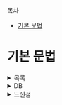목차
  + [기본 문법](#기본-문법)


# 기본 문법
<details>
  <summary> 목록 </summary>

  <details>
    <summary> 로그 </summary>
    <br/>  

  - 종류
    |종류|의미|내용|
    |--|--|--|
    |Log.v()|verbose|상세 로그 내용 출력|
    |Log.i()|information|개발에 필요한 내용을 출력|
    |Log.d()|debug|정보성의 일반적 메시지 전달|
    |Log.w()|warning|경고성 메시지 전달|
    |Log.e()|error|실제 에러 메시지 출력|

  - 사용법
    ~~~
      Log.v("태그", "출력메시지")
      Log.i("태그", "출력메시지")
      Log.d("태그", "출력메시지")
      Log.w("태그", "출력메시지")
      Log.e("태그", "출력메시지")
    ~~~
  </details>





















  <details>
    <summary> 변수, 상수 </summary>
    <br/>  

  - var
    + 변수 : 값을 임시로 메모리에 저장하고, 저장 공간에 이름을 부여한 것
    + 선언 및 사용방법
      |선언 방법|사용방법|
      |--|--|
      |변수 선언과 동시에 값 넣기|var 변수명 = 값|
      |값으로 초기화 하지 않고 선언만하고 사용|var 변수명 : 타입 <br/> 변수명 = 값|
    + 데이터 타입
      | 구분 | 데이터 타입 | 설명 | 값의 범위 및 예 |
      | -- | -- | -- | -- |
      | 숫자형 | Double | 64비트 실수 | -1.7E+308 근사값 ~ 1.7E+308 근사값 |
      | 숫자형 | Float | 32비트 실수 | -3.4E+38 근사값 ~ 3.4E+38 근사값 |
      | 숫자형 | Long | 64비트 실수 | -2E63 ~ 2E63 - 1 |
      | 숫자형 | Int | 32비트 실수 | -2147483648 ~ 2147483647 |
      | 숫자형 | Short | 16비트 실수 | -32768 ~ 32767 |
      | 숫자형 | Byte | 8비트 실수 | -128 ~ 127 |
      | 문자형 | Char | 1개의 문자 | '글' |
      | 문자형 | String | 여러 개의 문자 | "여러 문자" |
      | 불린형 | Boolean | true, false 두 가지 값 | true or false |

  - val
    + 상수 : 한 번 입력된 값은 변경할 수 없고, 기준이 되는 변하지 않는 값을 미리 입력할 때 사용
    + 선언 및 사용방법은 변수와 동일하다.

  - String 템플릿
    + 더하기 연산으로 2개의 문자를 하나로 합칠 수 있다. 
    + 문자열 내부에서 $기호를 넣으면 해당 영역이 문자가 아닌 코드라는 것을 알려줌(뒤에 공백)
    + 문자열 내부에서 {}와 $를 사용하여 추가적인 수식을 입력할 수도   
    + dropLast를 사용하면 끝 한단어가 삭제됨
    + Spannable을 통해 텍스트의 '일부' 에만 색을 입히거나, 크기를 늘리거나 등등 효과를 넣을 수 있게 해줌
      + 입력받았을때 기준 뒤에 한자리가 연산자이기에 이렇게 설정
      + 마지막 요소는 앞뒤로 색을 더 적용할 것인가 의미
      ~~~
        val ssb = SpannableStringBuilder(expressionTextView.text)
        ssb.setSpan(
            ForegroundColorSpan(getColor(R.color.green)),
            expressionTextView.text.length - 1,
            expressionTextView.text.length,
            Spannable.SPAN_EXCLUSIVE_EXCLUSIVE
        )
      ~~~
      
  - BigInteger
  -    
  </details>












  <details>
    <summary> 조건문 </summary>
    <br/>  
  
  * 언제 if, when을 사용하는가
    - if : 범위가 넓고 값을 특정할 수 없는 경우
    - when : 범위가 제한되고 값도 특정할 수 있는 경우
  
  * if
    - if 사용 조건
      1. 조건식에는 비교 연산자(==, <, >)와 논리 연산자(&&, ||)만을 사용 가능
      2. 조건식의 결과는 Boolean 타입
    - if else
      ~~~
        if (조건식) {
            조건식이 참인 경우 실행
        } else {
            조건식이 거짓인 경우 실행
        }
      ~~~
    - if ~ , else if ~, else
      ~~~
        if (조건식1) {
            조건식1이 참인 경우 실행
        } else if (조건식2) {
            조건식1이 거짓이고, 조건식 2가 참인 경우 실행
        } else {
            조건식1, 조건식2 모두 거짓인 경우 실행
        }
      ~~~
    - 변수에 직접 if 사용
      ~~~
        var a = 5
        var b = 3
        var bigger = if (a>b) a else b
      ~~~
    - if 마지막 값을 반환 값으로 사용
      ~~~
        var a = 5
        var b = 3
        var bigger = if (a>b) {
            a = a - b
            a 
        }
      ~~~
    
  * when
    - 일반적 사용
      ~~~
        when (파라미터) {
            비교값1 -> {
                변숫값이 비교값과 같다면 이 부분이 실행됨
            }
            비교값2 -> {
                변숫값이 비교값과 같다면 이 부분이 실행됨
            }
            비교값3 -> {
                변숫값이 비교값과 같다면 이 부분이 실행됨
            }
        }
      ~~~
    - 콤마로 구분해서 사용
      ~~~
        특정 값을 비교하는데 결과 처리가 동일하다면, 콤마로 구분하여 한번에 비교 가능
        
        when (파라미터) {
            비교값1, 비교값2 -> {
                변숫값이 비교값1 혹은 비교값2과 같다면 이 부분이 실행됨
            }
            else -> {
                그 밖의 경우 실행
            }
        }
      ~~~
    - 범위 값을 비교
      ~~~
        in을 사용해서 범위 값을 비교할 수 있음. 
        if문의 비교연산자 중 <=, >=과 같은 기능을 구현할수도 있음.
        
        when (파라미터) {
            in 비교값n .. 비교값m -> {
                변숫값이 비교값n 부터 비교값m 사이에 속하는 경우 이 부분이 실행됨
            }
            !in 비교값n .. 비교값m -> {
                변숫값이 비교값n 부터 비교값m 사이에 속하지 않는 경우 이 부분이 실행됨
            }
            else {
                나머지 경우 이 부분이 실행됨
            }
        }
      ~~~
    - 파라미터 없는 when
      ~~~
        when 다음에 오는 괄호를 생략하고 마치 if문처럼 사용할 수 있음
        
        when {
            A == 5 -> {
                조건이 참일 때 실행
            }
            A > 5 -> {
                조건이 참일 때 실행
            }
            else {
                조건이 참일 때 실행
            }
        }
      ~~~

  </details>













  <details>
    <summary> 반복문 </summary>
    <br/>
  
  * for
    - for in ..
    - until
    - step
    - downTo
    - 배열, 컬렉션에 들어있는 요소만큼 반복
  
  * while
    - 일반적인 while
    - do와 함께 사용
    - do ~ while
    
  * 반복문 제어
    - break
    - continue
    
  </details>
















  <details>
    <summary> 클래스 </summary>
    <br/>  
  </details>












  <details>
    <summary> 함수 </summary>
    <br/>
  
  * 리턴
    - try catch를 이용한 반환
      + 이것처럼 try catch를 이용한 결과도 가능
      + 이때 BigInteger는 범위가 방대한 인티저임
    ~~~
      fun String.isNumber(): Boolean {
          return try {
              this.toBigInteger()
              true
          } catch (e: NumberFormatException) {
              false
          }
      }
    ~~~
  </details>













  <details>
    <summary> 주석 </summary>
    <br/>  

  - 주석 및 설명
    | 주석 종류  | 설명 |
    | -- | -- |
    | // | 한줄을 주석 처리할 때 사용 |
    | /* */ | 여러줄을 주석  | 
    | /** */ | 문서화할 주석을 작성할 때 |

  </details>



















  <details>
    <summary> 배열과 컬렉션 </summary>
    <br/>  

  * 배열(Array)
    - 설명
      + 값을 담기 전에, 배열 공간의 개수를 할당하거나 초기화 시에 데이터를 저장해두면 데이터의 개수만큼 배열의 크기 결정
      + 먼저 개수를 정해놓고 사용해야 함
      + 중간에 개수를 추가하거나 제거할 수 없음

    - 선언하기
      ~~~
        var 변수 = Array(개수)
        ex)
        var students = IntArray(10)
        var longArray = LongArray(10)
      ~~~

    - 문자 배열에 빈 공간 할당하기
      ~~~
        var stringArray = Array(10, {item->""})
      ~~~

    - 값으로 배열 공간 할당하기
       ~~~
          var dayArray = arrayOf("MON", "THU", "WED", "THU", "FRI", "SAT", "SUN")
       ~~~

    - 배열에 값 입력하기
      ~~~
        1. 배열명[인덱스] = 값
        2. 배열명.set(인덱스, 값)
      ~~~

    - 배열에 있는 값 꺼내기 
      ~~~
        1. 배열명[인덱스]
        2. 배열명.get(인덱스)
      ~~~

  * 컬렉션(Collection)
    - 리스트 
      - 설명
        + 저장되는 데이터에 인덱스를 부여한 컬렉션
        + 중복된 값을 입력할 수 있다
        + 동적으로 사용하기 위해선, 리스트 자료형 앞에 Mutable이라는 접두어가 붙는다
      - 리스트 생성하기 : mutableListOf
        ~~~
          var list = mutableListOf("Mon", "Thu", "Wed")
        ~~~
      - 리스트에 값 추가하기 : add
        ~~~
          mutableList.add("~")
        ~~~
      - 리스트에 입력된 값 사용하기 : get
        ~~~
          인덱스를 지정하여 몇번째 값을 꺼낼 것인지 명시
          
          var variable = mutableList.get(1)
        ~~~
      - 리스트값 수정하기 : set
        ~~~
          특정 인덱스 값을 수정
          
          mutableList.set(1, "수정할 값")
        ~~~
      - 리스트에 입력된 값 제거하기 : removeAt
        ~~~
          리스트에 입력된 값의 인덱스를 지정하여 삭제
          
          mutableList.removeAt(1)
        ~~~
      - 빈 리스트 사용하기
        ~~~
          빈 컬렉션의 경우, 데이터 타입으 직접적으로 알려주는 방법을 사용
          
          var 변수명 = mutableListOf<타입>()
        ~~~
    - 컬렉션 개수 가져오기 : size
      ~~~
        mutableList.size
      ~~~
    - 셋
      - 설명
        + 중복을 허용하지 않는 리스트
        + 인덱스로 조회할 수 없고, get도 지원하지 않음
        + 사용법 
          ~~~
            var set = mutableSetOf<String>()
          ~~~
      - 빈 셋으로 초기화하고 값 입력하기
        ~~~
          중복되는 요소를 추가시, 추가되지 않음
          
          set.add("~~")
        ~~~
      - 셋 사용하기
        ~~~
          인덱스로 조회하는 함수가 없어, 특정 위치 값을 직접 이용 불가
          
          ${set}을 할경우, set의 모든 값을 나타냄 - 출력문에서
        ~~~
      - 셋 삭제하기
        ~~~
          값이 중복되지 않아, 값으로 직접 조회 후 삭제 가능
          
          set.remove("value")
        ~~~
    - 맵
      - 설명
        + 키와 값의 쌍으로 입력되는 컬렉션
        + 키는 리스트의 인덱스와 비슷하지만, 리스트와 다르게 직접 입력해야 한다
        
      - 맵 생성하기
        ~~~
          var map = mutableMapOf<String, String>()
        ~~~
      - 빈 맵으로 생성하고 값 추가하기
        ~~~
          map.put("key", "value")
        ~~~
      - 맵 사용하기
        ~~~
          map.get("key")
        ~~~
      - 맵 수정하기
        ~~~
          put 함수를 사용할 때, 동일한 키 값이 있으면 키 값은 유지하고 값만 수정
          
          map.put("key", "value2")
        ~~~
      - 맵 삭제하기
        ~~~
          삭제한 인덱스는 사라지지 않고 유지됨
          
          map.remove("key")
        ~~~

  * 이뮤터블 컬렉션
    - 설명
      + 일반 배열처럼 크기를 변경할 수 없고, 값 또한 변경할 수 없음
      + 기존 컬렉션에서 mutable이라는 접두어가 제거된 형태로 사용
      + 기준이 되는 어떤 값의 모음을 하나에 저장할 때 OR 여러 개의 값을 중간에 수정하지 않고 사용할 필요가 있을 때 사용
    - 사용법
      ~~~
        var list = listOf("1", "2")
      ~~~
  </details>
</details>
















  <details>
    <summary> DB </summary>
    <br/>  
  
  * DB 사용하기
    - 앱 그래들 추가
      + 플러그인
        ~~~
          plugins {
              id 'com.android.application'
              id 'kotlin-android'
              id 'kotlin-kapt'
          }
        ~~~
      + 라이브러리(defendencies)
        ~~~
             kapt "androidx.room:room-compiler:2.2.6"     
             implementation "androidx.room:room-runtime:2.2.6"
        ~~~
    - DB 엔티티 모델(테이블) 선언
      ~~~
        package fastcampus.aop.part2.chapter4.model

        import androidx.room.ColumnInfo
        import androidx.room.Entity
        import androidx.room.PrimaryKey

        @Entity
        data class History(
            @PrimaryKey val uid: Int?,
            @ColumnInfo(name = "expression") val expression: String?,
            @ColumnInfo(name = "result") val result: String?
        )
      ~~~
    - 테이블 조작 방식 정의(인터페이스)
      ~~~
        package fastcampus.aop.part2.chapter4.dao

        import androidx.room.Dao
        import androidx.room.Delete
        import androidx.room.Insert
        import androidx.room.Query
        import fastcampus.aop.part2.chapter4.model.History

        @Dao
        interface HistoryDao {

            @Query("SELECT * FROM history")
            fun getAll(): List<History>

            @Insert
            fun insertHistory(history: History)

            @Query("DELETE FROM history")
            fun deleteAll()

        //    @Delete
        //    fun delete(history: History)
        //
        //    @Query("SELECT * FROM history Where result LIKE :result LIMIT 1")
        //    fun findByResult(result: String):History
        }
      ~~~
    - 실제 클래스로써 이용할 수 있게 추상 클래스로 생성
      ~~~
        package fastcampus.aop.part2.chapter4

        import androidx.room.Database
        import androidx.room.RoomDatabase
        import fastcampus.aop.part2.chapter4.dao.HistoryDao
        import fastcampus.aop.part2.chapter4.model.History

        @Database(entities = [History::class], version = 1)
        abstract class AppDatabase : RoomDatabase() {
            abstract fun historyDao(): HistoryDao
        }
      ~~~
    - 사용
      + 선언
        ~~~
          lateinit var db: AppDatabase
        ~~~
      + onCreate
        ~~~
          db = Room.databaseBuilder(
            applicationContext,
            AppDatabase::class.java,
            "historyDB"
          ).build()
        ~~~
      + DB 조작  
        ~~~
          Thread(Runnable {
              db.historyDao().insertHistory(History(null, expressionText, resultText))
          }).start()
          
          
          Thread(Runnable {
              db.historyDao().getAll().reversed().forEach {
                  runOnUiThread {
                      val historyView = LayoutInflater.from(this).inflate(R.layout.history_row, null, false)
                      historyView.findViewById<TextView>(R.id.expressionTextView).text = it.expression
                      historyView.findViewById<TextView>(R.id.resultTextView).text = "= ${it.result}"

                      historyLinearLayout.addView(historyView)
                  }
              }
        }).start()
        ~~~
  </details>














<details>
  <summary> 느낀점 </summary>
    
  <details>
    <summary> -- </summary>
  
  * 코틀린
    - null safety
      코틀린은 자바와 완벽하게 호환하기 때문에, 코틀린에서 null safety 정책이 존재한다.
      ~~~
        자바에는 null이 올 수 있기 때문에 ?, !를 통해 언급해주는 것
      ~~~
      + lateinit
        ~~~
          var nullalbeNumber:Int? = null
          
          lateinit var lateinitNumber:Int
          
          lateinitNumber = 10
          
          사용시
          nullableNumber?.add()
          lateinitNumber.add()
        ~~~
      + lazy init
        ~~~
          val lazyNumber :Int by lazy {
              100
          }
          > 사용하기 전까지 할당되지 않음
          
          lazyNumber.add()
          > 사용함으로써, 100이 할당됨
        ~~~
  
    - Function Expression
      코틀린에서 함수를 좀더 편리하게 표현하는 방식이 존재한다.
      ~~~
        fun sum (a:Int, b:Int):Int {
            return a+b
        }
        
        ==
        
        fun sum (a:Int, b:Int) = a + b
        
        다음과 같이 사용할 수도 있다
        fun max(a:Int, b:Int) = if(a>b) a else b
      ~~~
  
  * 레이아웃
    - Constraint 레이아웃
      + 0dp를 주고 제약조건을 걸면 match처럼 양쪽이 최대로 늘어난다
      + 가중치를 주는 방법에는 제약조건 constraint 중 weight에 관련된 속성을 이용하는 법이 있다       
      ~~~
      <View
        android:id="@+id/topLayout"
        android:layout_width="0dp"
        android:layout_height="0dp"
        app:layout_constraintTop_toTopOf="parent"
        app:layout_constraintStart_toStartOf="parent"
        app:layout_constraintEnd_toEndOf="parent"
        app:layout_constraintBottom_toTopOf="@id/keypadTableLayout"
        app:layout_constraintVertical_weight="1" />
      ~~~
    - Linear 레이아웃
      + removeAllViews()을 사용하면 해당 Linear에 있는 모든 뷰가 삭제됨


  * xml
    - ripple
      + 안드로이드 머터리얼 테마에서 지원하는 그리기 효과. 눌렀을때 물결처럼 촥 퍼지는 효과를 가지고 있음
      + ripple에서 color 속성은 눌렀을 떄 색이고, background는 item 태그를 통해 다시 설정해줘야 함     
      ~~~
        <ripple xmlns:android="http://schemas.android.com/apk/res/android"
            android:color="@color/buttonPressGray">

            <item android:id="@android:id/background">
                <shape android:shape="rectangle">
                    <solid android:color="@color/buttonGray" />
                    <corners android:radius="100dp" />
                    <stroke
                        android:width="1dp"
                        android:color="@color/buttonPressGray" />
                </shape>
            </item>
        </ripple>
      ~~~
    - 안드로이드 네임스페이스가 추가되어있지 않다면, android:color에 오류가 뜸
    
    - rentangle(다른 도형도 마찬가지)
      + 라운드 효과를 주고자 한다면 corner 속성을 추가하면 된다
      + shape 안에 solid 속성을 넣어야 색이 칠해짐
      + stroke 속성이 태두리를 설정함
        ~~~
          <ripple xmlns:android="http://schemas.android.com/apk/res/android"
              android:color="@color/buttonPressGray">

              <item android:id="@android:id/background">
                  <shape android:shape="rectangle">
                      <solid android:color="@color/buttonGray" />
                      <corners android:radius="100dp" />
                      <stroke
                          android:width="1dp"
                          android:color="@color/buttonPressGray" />
                  </shape>
              </item>
          </ripple>
        ~~~
    
    - stateListAnimator에 "@null"을 넣어 기본적으로 적용중인 애니메이션을 취소할 수 있음
    - 
  * 단축키(reformat code)
    
    코드 순서를 일관성있게 정리해줌
    ~~~
      Ctrl + Alt + L
    ~~~
  
  * 조건문
    
    - when
      when 파라미터의 조건식으로 자료형을 판단할 수 있음
      
      ~~~
        when(x) {
            is Int -> ~~~
            else -> ~~~
        }
      ~~~
  
  * Scope Function
    - apply
      자바와 비교하여 이해하기
      ~~~
        val person = Person().apply{
            firstName = "Fast"
            lastName = "Campus"
        }
        
        Person person = new Person();
        person.firstName = "Fast";
        person.lastName = "Campus";
        
        보통 초기화할 때 사용
      ~~~
    
    - with
      자바와 비교하여 이해하기
      ~~~
        val person = Person()
        
        with(person){
            work()
            sleep()
            println(age)
        }
        
        -------------------------
        
        Person person = new Person();
        
        person.work();
        person.sleep();
        System.out.print(person.age);
        
        하나의 객체를 중점으로 한번에 수행할 함수들을 묶음
      ~~~
    
    - let
      자바와 비교하여 이해하기
      ~~~
        #1
        val number:Int?
        
        val sumNumberStr = number?.let {
            "${sum(10, it}"
        }
        
        #2
        val number:Int?
        
        val sumNumberStr = number?.let {
            "${sum(10, it}"
        }.orEmpty()
        -----------------------------------
        #1
        Integer number = null;
        String sumNumberStr = null;
        
        if(number != null) {
            sumNumber = ""+sum(10,number);
        }
        
        #2
        Integer number = null;
        String sumNumberStr = null;
        
        if(number != null) {
            sumNumber = ""+sum(10,number);
        } else {
            sumNumber = "";
        }
      ~~~
    
    - also
      자바와 비교하여 이해하기
      ~~~
        Random.nextInt(100).also {
            print("getRandomInt() is $it")
        }
        
        int value = Random().nextInt(100);
        System.out.print(value);
        
        다수의 동작을 하나로 묶어서 수행시킬 수 있다
      ~~~
      
    - run
      자바와 비교하여 이해하기
      ~~~
        val result = service.run {
            port = 8080
            query()
        }
        
        -----------------------------
        
        service.port = 8080;
        Result result = service.query();
        
        with와 다르게 하나의 객체를 중점으로 수행하지 않음
      ~~~
  
  * 텍스트 처리

    하나하나 타이핑해서 넣기보다 values의 string을 이용해서 코딩하면, 하나를 수정하면 전체가 반영되기에 유지보수에 유리하다
    ~~~
      <Button
          android:id="@+id/clearButton"
          android:layout_width="wrap_content"
          android:layout_height="wrap_content"
          android:text="@string/clear"
    ~~~
  
  * findViewById()
    
    과거 코틀린은 익스텐션을 통해 findViewById를 생략할 수 있도록 해줬으나, 익스텐션에 에러가 많아서 지원 안하게 됨
    ~~~
      val heightEditText: EditText = findViewById(R.id.heightEditText)
      val weightEditText = findViewById<EditText>(R.id.weightEditText)
    ~~~
    
  * 액티비티 추가
  
    액티비티를 추가할 때마다 매니페스트에 추가해야됨
    ~~~
      <activity android:name=".ResultActivity"/>
    ~~~
    
    
  * 예외처리
    
    리스너 안에서 예외처리를 할 때 return 값으로 해당 리스너를 반환해줌으로써, 어디에서 예외가 났는지 알 수 있게 해줌
    
    ~~~
       resultButton.setOnClickListener {

            if (heightEditText.text.isEmpty() || weightEditText.text.isEmpty()) {
                Toast.makeText(this, "빈 값이 있습니다.", Toast.LENGTH_SHORT).show()
                return@setOnClickListener
            }
    ~~~
    
  * 인텐트
  
    전달받은 intent를 받을 때, 별도의 getIntent()없이 바로 사용할 수 있음
    
    ~~~
      override fun onCreate(savedInstanceState: Bundle?) {
          super.onCreate(savedInstanceState)
          setContentView(R.layout.activity_result)

          val height = intent.getIntExtra("height", 0)
          val weight = intent.getIntExtra("weight", 0)
    ~~~
    
  * theme (in values)
    - 해당 프로젝트에 들어가는 위젯들의 기본적인 색이나 모양들을 미리 선언해둔 것
    - 영향을 받지 않으려면 theme에서 설정해주거나, Appcompat 접두어가 붙은 위젯들을 사용한다
    - theme에서 NoActionBar를 설정해주고, 메니페스트에서 해당값을 사용하면 앱의 상단 액션바가 없어진다
      ~~~
            <style name="AppTheme.NoActionBar" parent="Theme.MaterialComponents.DayNight.NoActionBar"/>
          
            <activity android:name=".MainActivity"
            android:theme="@style/AppTheme.NoActionBar">
      ~~~
  
  * getSharedPreferences
    - getSharedPreferences도 Map처럼 객체 이름, 키와 밸류로 이루어져 있다.
    - getSharedPreferences에서 해당 파일을 다른 앱과 공유하고 싶지 않을 떈 private으로 설정해주면 된다.
      ~~~
          val sharedPreferences = getSharedPreferences("password", Context.MODE_PRIVATE)
      ~~~
  
  * 람다식
    - 람다식을 넘길 때 보통 인자가 1개일때는 생략할 수 있으나, 2개 이상인 경우 명시가 필요하다.
    - 2개 이상의 인자가 요구되지만, 사용되지 않는다면 언더바로 바꿔서 넘길 수 있다
      ~~~
        private fun showErrorPopup() {
        AlertDialog.Builder(this)
            .setTitle("실패")
            .setMessage("비밀번호가 잘못되었습니다.")
            .setPositiveButton("확인") {dialog, which -> ~~~~ }
            .create()
            .show()
        }
        
        private fun showErrorPopup() {
        AlertDialog.Builder(this)
            .setTitle("실패")
            .setMessage("비밀번호가 잘못되었습니다.")
            .setPositiveButton("확인") { _, _ -> }
            .create()
            .show()
        }
      ~~~
      
  * 초기화
    - onCreate 함수는 앱의 화면이 다 그려진 이후에 호출된다.
    - 따라서 앱에 기본적으로 보여줘야 하는 경우 선언과 함께 초기화 해주어야 한다.
      ~~~
            private val firstNumberPicker: NumberPicker by lazy {
            findViewById<NumberPicker>(R.id.firstNumberPicker)
                .apply {
                    minValue = 0
                    maxValue = 9
                }
            }
            
            override fun onCreate(savedInstanceState: Bundle?) {
            super.onCreate(savedInstanceState)
            setContentView(R.layout.activity_main)

            initNumberPicker()
            initOpenButton()
            initChangePasswordButton()
            }

            private fun initNumberPicker() {
                firstNumberPicker
                secondNumberPicker
                thirdNumberPicker
            }
      ~~~
      
  * Thread
    - DB와 상호작용할때 쓰레드를 이용하는 것은 필수
    
    - UI와 상호작용
      + UI와 상호작용하기 위해선 메인 쓰레드를 사용해야 하는데, 이를 연결해주는 것을 핸들러가 수행해준다
      ~~~
        private val handler = Handler(Looper.getMainLooper())
      ~~~
    - removeCallback
      + removeCallback을 통해 이전에 수행되지 않은 러너블이 존재한다면 지워준다
      ~~~
            diaryEditText.addTextChangedListener {
                Log.d("DiaryActivity", "text Changed :: $it")
                handler.removeCallbacks(runnable)
                handler.postDelayed(runnable, 500)
            }
      ~~~
    - postDelay   
      + postDelay는 변화가 일어난 시점에 바로 수행하는 것이 아닌, 주어진 시간동안 관찰하여 추가적인 이벤트가 나타나지 않을 경우 수행함을 의미
      ~~~
            diaryEditText.addTextChangedListener {
                Log.d("DiaryActivity", "text Changed :: $it")
                handler.removeCallbacks(runnable)
                handler.postDelayed(runnable, 500)
            }
      ~~~         
  </details>
</details>





